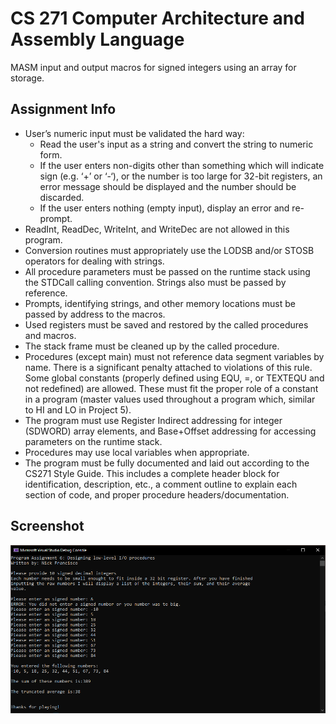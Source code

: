 # CS 271 Computer Architecture and Assembly Language  
MASM input and output macros for signed integers using an array for storage.

## Assignment Info 
- User’s numeric input must be validated the hard way:
  - Read the user's input as a string and convert the string to numeric form.
  - If the user enters non-digits other than something which will indicate sign (e.g. ‘+’ or ‘-‘), or the number is too large for 32-bit registers, an error message should be displayed and the number should be discarded.
  - If the user enters nothing (empty input), display an error and re-prompt.
- ReadInt, ReadDec, WriteInt, and WriteDec are not allowed in this program.
- Conversion routines must appropriately use the LODSB and/or STOSB operators for dealing with strings.
- All procedure parameters must be passed on the runtime stack using the STDCall calling convention. Strings also must be passed by reference.
- Prompts, identifying strings, and other memory locations must be passed by address to the macros.
- Used registers must be saved and restored by the called procedures and macros.
- The stack frame must be cleaned up by the called procedure.
- Procedures (except main) must not reference data segment variables by name. There is a significant penalty attached to violations of this rule.  Some global constants (properly defined using EQU, =, or TEXTEQU and not redefined) are allowed. These must fit the proper role of a constant in a program (master values used throughout a program which, similar to HI and LO in Project 5).
- The program must use Register Indirect addressing for integer (SDWORD) array elements, and Base+Offset addressing for accessing parameters on the runtime stack.
- Procedures may use local variables when appropriate.
- The program must be fully documented and laid out according to the CS271 Style Guide. This includes a complete header block for identification, description, etc., a comment outline to explain each section of code, and proper procedure headers/documentation.

## Screenshot
![Example Output](MASM.PNG)
